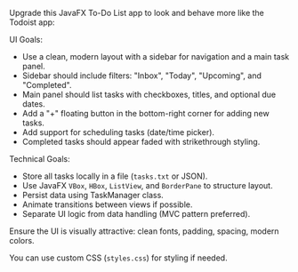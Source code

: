 Upgrade this JavaFX To-Do List app to look and behave more like the Todoist app:

UI Goals:
- Use a clean, modern layout with a sidebar for navigation and a main task panel.
- Sidebar should include filters: "Inbox", "Today", "Upcoming", and "Completed".
- Main panel should list tasks with checkboxes, titles, and optional due dates.
- Add a "+" floating button in the bottom-right corner for adding new tasks.
- Add support for scheduling tasks (date/time picker).
- Completed tasks should appear faded with strikethrough styling.

Technical Goals:
- Store all tasks locally in a file (`tasks.txt` or JSON).
- Use JavaFX `VBox`, `HBox`, `ListView`, and `BorderPane` to structure layout.
- Persist data using TaskManager class.
- Animate transitions between views if possible.
- Separate UI logic from data handling (MVC pattern preferred).

Ensure the UI is visually attractive: clean fonts, padding, spacing, modern colors.

You can use custom CSS (`styles.css`) for styling if needed.
